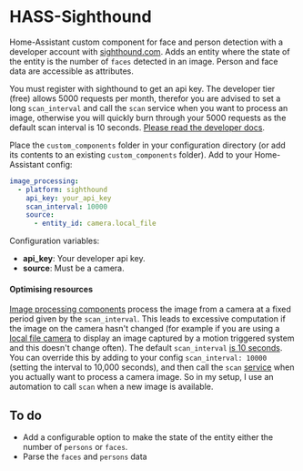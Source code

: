 # HASS-Sighthound
Home-Assistant custom component for face and person detection with a developer account with [sighthound.com](https://www.sighthound.com/products/cloud). Adds an entity where the state of the entity is the number of `faces` detected in an image. Person and face data are accessible as attributes.

You must register with sighthound to get an api key. The developer tier (free) allows 5000 requests per month, therefor you are advised to set a long `scan_interval` and call the `scan` service when you want to process an image, otherwise you will quickly burn through your 5000 requests as the default scan interval is 10 seconds. [Please read the developer docs](https://www.sighthound.com/docs/cloud/detection/).


Place the `custom_components` folder in your configuration directory (or add its contents to an existing `custom_components` folder). Add to your Home-Assistant config:
```yaml
image_processing:
  - platform: sighthound
    api_key: your_api_key
    scan_interval: 10000
    source:
      - entity_id: camera.local_file
```
Configuration variables:
- **api_key**: Your developer api key.
- **source**: Must be a camera.

#### Optimising resources
[Image processing components](https://www.home-assistant.io/components/image_processing/) process the image from a camera at a fixed period given by the `scan_interval`. This leads to excessive computation if the image on the camera hasn't changed (for example if you are using a [local file camera](https://www.home-assistant.io/components/camera.local_file/) to display an image captured by a motion triggered system and this doesn't change often). The default `scan_interval` [is 10 seconds](https://github.com/home-assistant/home-assistant/blob/98e4d514a5130b747112cc0788fc2ef1d8e687c9/homeassistant/components/image_processing/__init__.py#L27). You can override this by adding to your config `scan_interval: 10000` (setting the interval to 10,000 seconds), and then call the `scan` [service](https://github.com/home-assistant/home-assistant/blob/98e4d514a5130b747112cc0788fc2ef1d8e687c9/homeassistant/components/image_processing/__init__.py#L62) when you actually want to process a camera image. So in my setup, I use an automation to call `scan` when a new image is available.

## To do
- Add a configurable option to make the state of the entity either the number of `persons` or `faces`.
- Parse the `faces` and `persons` data
